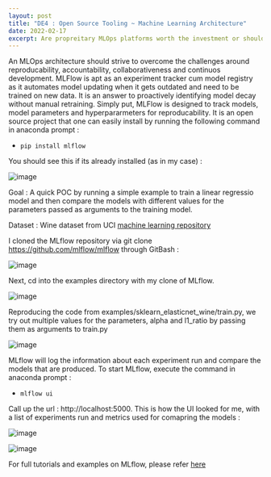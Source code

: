 ```yaml
---
layout: post
title: "DE4 : Open Source Tooling ~ Machine Learning Architecture"
date: 2022-02-17
excerpt: Are propreitary MLOps platforms worth the investment or should open source alternatives be the way to go? In this blog, i share my experiment and thoughts on the preference for automating the set up for a production ready suite of MLOps tools.
---
```


An MLOps architecture should strive to overcome the challenges around reproducability, accountability, collaborativeness and continuos development. MLFlow is apt as an experiment tracker cum model registry as it automates model updating when it gets outdated and need to be trained on new data. It is an answer to proactively identifying model decay without manual retraining. Simply put, MLFlow is designed to track models, model parameters and hyperpararmeters for reproducability. It is an open source project that one can easily install by running the following command in anaconda prompt : 
 
* `pip install mlflow` 

You should see this if its already installed (as in my case) : 

![image](https://user-images.githubusercontent.com/80447701/147367379-72392fdc-905a-490f-8496-2811cb3f931d.png)

Goal :  A quick POC by running a simple example to train a linear regressio model and then compare the models with different values for the parameters passed as arguments to the training model.

Dataset : Wine dataset from UCI [machine learning repository](https://archive.ics.uci.edu/ml/datasets/wine+quality)

I cloned the MLflow repository via git clone https://github.com/mlflow/mlflow through GitBash :

![image](https://user-images.githubusercontent.com/80447701/147367485-99a40260-121b-46ad-83ef-404190e94601.png)

Next, cd into the examples directory with my clone of MLflow.

![image](https://user-images.githubusercontent.com/80447701/147367553-e8022420-a93c-4bd1-9de3-59745e5388a6.png)

Reproducing the code from examples/sklearn_elasticnet_wine/train.py, we try out multiple values for the parameters, alpha and l1_ratio by passing them as arguments to train.py
  
![image](https://user-images.githubusercontent.com/80447701/147367695-c2e8df29-1150-4253-be72-67466b0b6acf.png)

MLflow will log the information about each experiment run and compare the models that are produced. To start MLflow, execute the command in anaconda prompt :

* `mlflow ui` 

Call up the url : http://localhost:5000. This is how the UI looked for me, with a list of experiments run and metrics used for comapring the models : 

![image](https://user-images.githubusercontent.com/80447701/147367939-d67f5645-5664-4a36-bc4e-a087d66e71a4.png)

![image](https://user-images.githubusercontent.com/80447701/147368086-9fb70aae-952f-4e95-ad82-f01caa27f142.png)

For full tutorials and examples on MLflow, please refer [here](https://mlflow.org/docs/latest/tutorials-and-examples/index.html)

